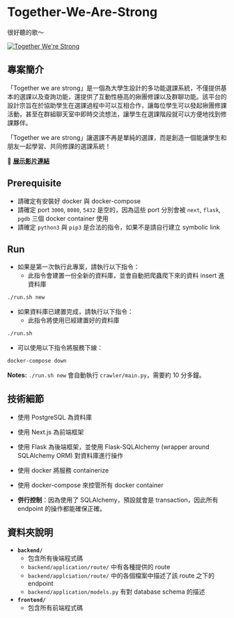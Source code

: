 # Together-We-Are-Strong

很好聽的歌～

[![Together We're Strong](https://img.youtube.com/vi/5TJebt_lUmk/0.jpg)](https://www.youtube.com/watch?v=5TJebt_lUmk)

## 專案簡介

「Together we are strong」是一個為大學生設計的多功能選課系統，不僅提供基本的選課以及查詢功能，還提供了互動性極高的揪團修課以及群聊功能。該平台的設計宗旨在於協助學生在選課過程中可以互相合作，讓每位學生可以發起揪團修課活動，甚至在群組聊天室中即時交流想法，讓學生在選課階段就可以方便地找到修課夥伴。

「Together we are strong」讓選課不再是單純的選課，而是創造一個能讓學生和朋友一起學習、共同修課的選課系統！

:link: **[展示影片連結](https://youtu.be/)**

## Prerequisite

- 請確定有安裝好 docker 與 docker-compose
- 請確定 port `3000`, `8080`, `5432` 是空的，因為這些 port 分別會被 `next`, `flask`, `pgdb` 三個 docker container 使用
- 請確定 `python3` 與 `pip3` 是合法的指令，如果不是請自行建立 symbolic link

## Run
- 如果是第一次執行此專案，請執行以下指令：
  - 此指令會建置一份全新的資料庫，並會自動把爬蟲爬下來的資料 insert 進資料庫
```bash
./run.sh new
```
- 如果資料庫已建置完成，請執行以下指令：
  - 此指令將使用已經建置好的資料庫
```bash
./run.sh
```
- 可以使用以下指令將服務下線：
```bash
docker-compose down
```

**Notes:** `./run.sh new` 會自動執行 `crawler/main.py`，需要約 10 分多鐘。

## 技術細節

- 使用 PostgreSQL 為資料庫
- 使用 Next.js 為前端框架
- 使用 Flask 為後端框架，並使用 Flask-SQLAlchemy (wrapper around SQLAlchemy ORM) 對資料庫進行操作
- 使用 docker 將服務 containerize
- 使用 docker-compose 來控管所有 docker container

- **併行控制**：因為使用了 SQLAlchemy，預設就會是 transaction，因此所有 endpoint 的操作都能確保正確。

## 資料夾說明

- **`backend/`**
  - 包含所有後端程式碼
  - `backend/application/route/` 中有各種提供的 route
  - `backend/applciation/route/` 中的各個檔案中描述了該 route 之下的 endpoint
  - `backend/application/models.py` 有對 database schema 的描述
- **`frontend/`**
  - 包含所有前端程式碼

